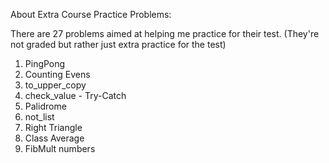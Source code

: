 About Extra Course Practice Problems:

There are 27 problems aimed at helping me practice for their test. 
(They're not graded but rather just extra practice for the test)

1) PingPong
2) Counting Evens
3) to_upper_copy
4) check_value - Try-Catch
5) Palidrome
6) not_list
7) Right Triangle
8) Class Average
9) FibMult numbers
